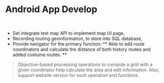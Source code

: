 # Android App Develop
</br>

* Set integrate test map API to implement map UI page, 
* Recording routing geoinformation, to store into SQL database, 
* Provide navigator for the primary function:
 ** Able to add route coordinators and calculate the distance of both history routes and added costume routes. **
 > Objective-based processing operations to compute a grid with a given coordinator help calculate the area and edit information.
 > Also, support website version for such operation and functions.
